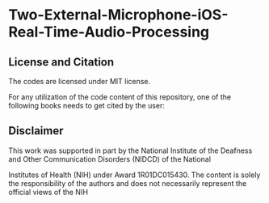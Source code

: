 # Two-External-Microphone-iOS-Real-Time-Audio-Processing

## License and Citation
The codes are licensed under MIT license.

For any utilization of the code content of this repository, one of the following books needs to get cited by the user:

## Disclaimer
This work was supported in part by the National Institute of the Deafness and Other Communication Disorders (NIDCD) of the National

Institutes of Health (NIH) under Award 1R01DC015430. The content is solely the responsibility of the authors and does not necessarily represent the official views of the NIH
